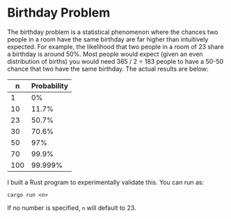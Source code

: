 # Birthday Problem

The birthday problem is a statistical phenomenon where the chances two people in a room have the same birthday are far higher than intuitively expected. For example, the likelihood that two people in a room of 23 share a birthday is around 50%. Most people would expect (given an even distribution of births) you would need 365 / 2 = 183 people to have a 50-50 chance that two have the same birthday. The actual results are below:

|  n  | Probability |
|-----|-------------|
| 1   | 0%          |
| 10  | 11.7%       |
| 23  | 50.7%       |
| 30  | 70.6%       |
| 50  | 97%         |
| 70  | 99.9%       |
| 100 | 99.999%     |

I built a Rust program to experimentally validate this. You can run as:

```
cargo run <n>
```

If no number is specified, `n` will default to 23.

